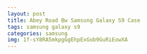 ```yaml
---
layout: post
title: Abey Road Bw Samsung Galaxy S9 Case
tags: samsung galaxy s9
categories: samsung
img: 1f-sY8RA5mkpgGgEhpExGob9GuRiEowXA
---
```

